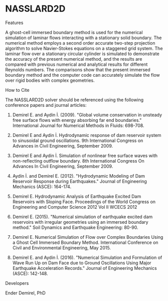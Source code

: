 # NASSLARD2D
Features

A ghost-cell immersed boundary method is used for the numerical simulation of laminar flows interacting with a stationary solid boundary. The numerical method employs a second order accurate two-step projection algorithm to solve Navier-Stokes equations on a staggered grid system. The laminar flow over a stationary circular cylinder is simulated to demonstrate the accuracy of the present numerical method, and the results are compared with previous numerical and analytical results for different Reynolds numbers. The comparisons show that the present immersed boundary method and the computer code can accurately simulate the flow over rigid bodies with complex geometries. 

How to Cite

The NASSLARD2D solver should be referenced using the following conference papers and journal articles: 

1. Demirel E. and Aydin İ. (2009). "Global volume conservation in unsteady free surface flows with energy absorbing far end boundaries." International Journal for Numerical Methods in Fluids: 698-708.

2. Demirel E and Aydin İ.  Hydrodynamic response of dam reservoir system to sinusoidal ground oscillations.  9th International Congress on Advances in Civil Engineering, September 2009.

3. Demirel E and Aydin İ.  Simulation of nonlinear free surface waves with non-reflecting outflow boundary.  8th International Congress On Advances In Civil Engineering, September 2009.

4. Aydin İ. and Demirel E. (2012). "Hydrodynamic Modeling of Dam Reservoir Response during Earthquakes." Journal of Engineering Mechanics (ASCE): 164-174.

5.	Demirel E.  Hydrodynamic Analysis of Earthquake Excited Dam Reservoirs with Sloping Face.  Proceedings of the World Congress on Engineering and Computer Science 2012 Vol II WCECS 2012

6. Demirel E. (2015). "Numerical simulation of earthquake excited dam reservoirs with irregular geometries using an immersed boundary method." Soil Dynamics and Earthquake Engineering: 80-90.

7. Demirel E.  Numerical Simulation of Flow over Complex Boundaries Using a Ghost Cell Immersed Boundary Method.  International Conference on Civil and Environmental Engineering, May 2015.

8. Demirel E. and Aydin İ. (2016). "Numerical Simulation and Formulation of Wave Run Up on Dam Face due to Ground Oscillations Using Major Earthquake Acceleration Records." Journal of Engineering Mechanics (ASCE): 142-148.

Developers 

Ender Demirel, PhD
